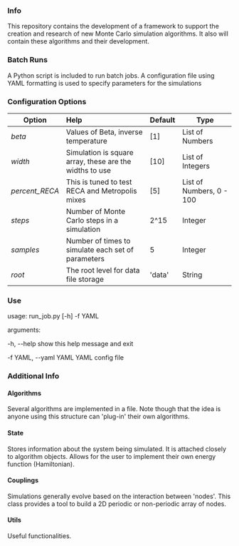 ### Info
This repository contains the development of a framework to support the creation and research of new Monte Carlo simulation algorithms. It also will contain these algorithms and their development.

### Batch Runs
A Python script is included to run batch jobs. A configuration file using YAML formatting is used to specify parameters for the simulations

### Configuration Options
| Option        | Help         | Default | Type     |
| ------------- |:-------------|---------|----------|
| *beta* | Values of Beta, inverse temperature | [1] | List of Numbers
| *width* | Simulation is square array, these are the widths to use | [10] | List of Integers
| *percent_RECA* | This is tuned to test RECA and Metropolis mixes | [5] | List of Numbers, 0 - 100
| *steps* | Number of Monte Carlo steps in a simulation | 2^15 | Integer
| *samples* | Number of times to simulate each set of parameters | 5 | Integer
| *root* | The root level for data file storage | 'data' | String

### Use
usage: run_job.py [-h] -f YAML

arguments:

  -h, --help            show this help message and exit

  -f YAML, --yaml YAML  YAML config file


### Additional Info
#### Algorithms
Several algorithms are implemented in a file. Note though that the idea is anyone using this structure can 'plug-in' their own algorithms.
#### State
Stores information about the system being simulated. It is attached closely to algorithm objects. Allows for the user to implement their own energy function (Hamiltonian).
#### Couplings
Simulations generally evolve based on the interaction between 'nodes'. This class provides a tool to build a 2D periodic or non-periodic array of nodes.
#### Utils
Useful functionalities.
